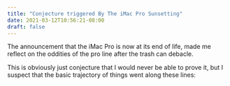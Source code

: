 ```yaml
---
title: "Conjecture triggered By The iMac Pro Sunsetting"
date: 2021-03-12T10:56:21-08:00
draft: false
---
```


The announcement that the iMac Pro is now at its end of life, made me reflect on the oddities of the pro line after the trash can debacle.

This is obviously just conjecture that I would never be able to prove it, but I suspect that the basic trajectory of things went along these lines:


